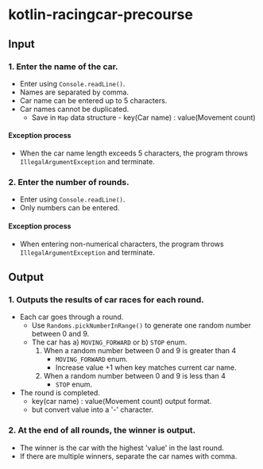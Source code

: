 # kotlin-racingcar-precourse

## Input

### 1. Enter the name of the car.
- Enter using `Console.readLine()`.
- Names are separated by comma.
- Car name can be entered up to 5 characters.
- Car names cannot be duplicated.
  - Save in `Map` data structure - key(Car name) : value(Movement count)

#### Exception process
- When the car name length exceeds 5 characters, the program throws `IllegalArgumentException` and terminate.

### 2. Enter the number of rounds.
- Enter using `Console.readLine()`.
- Only numbers can be entered.

#### Exception process
- When entering non-numerical characters, the program throws `IllegalArgumentException` and terminate.

## Output

### 1. Outputs the results of car races for each round.
- Each car goes through a round.
  - Use `Randoms.pickNumberInRange()` to generate one random number between 0 and 9.
  - The car has a) `MOVING_FORWARD` or b) `STOP` enum.
    1. When a random number between 0 and 9 is greater than 4
       - `MOVING_FORWARD` enum.
       - Increase value +1 when key matches current car name.
    2. When a random number between 0 and 9 is less than 4
       - `STOP` enum.
- The round is completed.
  - key(car name) : value(Movement count) output format.
  - but convert value into a '-' character.

### 2. At the end of all rounds, the winner is output.
- The winner is the car with the highest 'value' in the last round.
- If there are multiple winners, separate the car names with comma.
